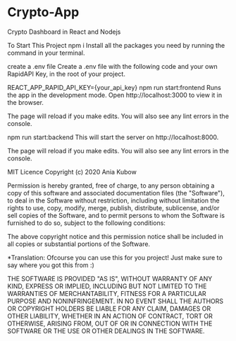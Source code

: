 # Crypto-App

Crypto Dashboard in React and Nodejs

To Start This Project
npm i
Install all the packages you need by running the command in your terminal.

create a .env file
Create a .env file with the following code and your own RapidAPI Key, in the root of your project.

REACT_APP_RAPID_API_KEY={your_api_key}
npm run start:frontend
Runs the app in the development mode.
Open http://localhost:3000 to view it in the browser.

The page will reload if you make edits.
You will also see any lint errors in the console.

npm run start:backend
This will start the server on http://localhost:8000.

The page will reload if you make edits.
You will also see any lint errors in the console.

MIT Licence
Copyright (c) 2020 Ania Kubow

Permission is hereby granted, free of charge, to any person obtaining a copy of this software and associated documentation files (the "Software"), to deal in the Software without restriction, including without limitation the rights to use, copy, modify, merge, publish, distribute, sublicense, and/or sell copies of the Software, and to permit persons to whom the Software is furnished to do so, subject to the following conditions:

The above copyright notice and this permission notice shall be included in all copies or substantial portions of the Software.

*Translation: Ofcourse you can use this for you project! Just make sure to say where you got this from :)

THE SOFTWARE IS PROVIDED "AS IS", WITHOUT WARRANTY OF ANY KIND, EXPRESS OR IMPLIED, INCLUDING BUT NOT LIMITED TO THE WARRANTIES OF MERCHANTABILITY, FITNESS FOR A PARTICULAR PURPOSE AND NONINFRINGEMENT. IN NO EVENT SHALL THE AUTHORS OR COPYRIGHT HOLDERS BE LIABLE FOR ANY CLAIM, DAMAGES OR OTHER LIABILITY, WHETHER IN AN ACTION OF CONTRACT, TORT OR OTHERWISE, ARISING FROM, OUT OF OR IN CONNECTION WITH THE SOFTWARE OR THE USE OR OTHER DEALINGS IN THE SOFTWARE.
